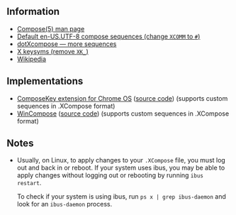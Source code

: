 Information
-----------

* [Compose(5) man page](https://www.x.org/releases/current/doc/man/man5/Compose.5.xhtml)
* [Default en-US.UTF-8 compose sequences (change `XCOMM` to `#`)](https://github.com/freedesktop/xorg-libX11/blob/master/nls/en_US.UTF-8/Compose.pre)
* [dotXcompose — more sequences](https://github.com/kragen/xcompose)
* [X keysyms (remove `XK_`)](https://gitlab.freedesktop.org/xorg/proto/xorgproto/-/blob/master/include/X11/keysymdef.h)
* [Wikipedia](https://en.wikipedia.org/wiki/Compose_key)


Implementations
---------------

* [ComposeKey extension for Chrome OS](https://chrome.google.com/webstore/detail/composekey/iijdllfdmhbmlmnbcohgbfagfibpbgba/) ([source code](https://github.com/google/extra-keyboards-for-chrome-os/tree/master/composekey)) (supports custom sequences in .XCompose format)
* [WinCompose](https://github.com/SamHocevar/wincompose#readme) ([source code](https://github.com/SamHocevar/wincompose)) (supports custom sequences in .XCompose format)


Notes
-----

* Usually, on Linux, to apply changes to your `.XCompose` file, you must log out
  and back in or reboot.  If your system uses ibus, you may be able to apply
  changes without logging out or rebooting by running `ibus restart`.
  
  To check if your system is using ibus, run `ps x | grep ibus-daemon` and look
  for an `ibus-daemon` process.
